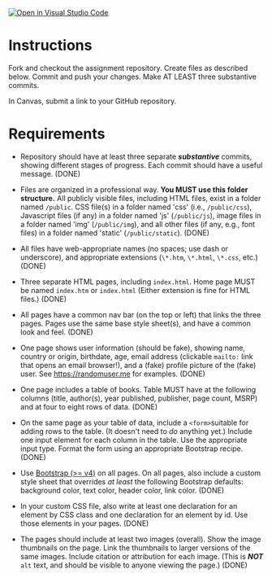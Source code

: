 [![Open in Visual Studio Code](https://classroom.github.com/assets/open-in-vscode-f059dc9a6f8d3a56e377f745f24479a46679e63a5d9fe6f495e02850cd0d8118.svg)](https://classroom.github.com/online_ide?assignment_repo_id=5494398&assignment_repo_type=AssignmentRepo)

# Instructions
Fork and checkout the assignment repository. Create files as described below. Commit and push your changes. Make AT LEAST three substantive commits.

In Canvas, submit a link to your GitHub repository.

# Requirements
* Repository should have at least three separate _**substantive**_ commits, showing different stages of progress. Each commit should have a useful message. (DONE)

* Files are organized in a professional way. **You MUST use this folder structure.** All publicly visible files, including HTML files, exist in a folder named `/public`. CSS file(s) in a folder named 'css' (i.e., `/public/css`), Javascript files (if any) in a folder named 'js' (`/public/js`), image files in a folder named 'img' (`/public/img`), and all other files (if any, e.g., font files) in a folder named 'static' (`/public/static`). (DONE)

* All files have web-appropriate names (no spaces; use dash or underscore), and appropriate extensions (`\*.htm`, `\*.html`, `\*.css`, etc.) (DONE)

* Three separate HTML pages, including `index.html`. Home page MUST be named `index.htm` or `index.html` (Either extension is fine for HTML files.) (DONE)

* All pages have a common nav bar (on the top or left) that links the three pages. Pages use the same base style sheet(s), and have a common look and feel. (DONE)

* One page shows user information (should be fake), showing name, country or origin, birthdate, age, email address (clickable `mailto:` link that opens an email browser!), and a (fake) profile picture of the (fake) user. See https://randomuser.me for examples. (DONE)

* One page includes a table of books. Table MUST have at the following columns (title, author(s), year published, publisher, page count, MSRP) and at four to eight rows of data. (DONE)

* On the same page as your table of data, include a `<form>`suitable for adding rows to the table. (It doesn't need to *do* anything yet.) Include one input element for each column in the table. Use the appropriate input type. Format the form using an appropriate Bootstrap recipe. (DONE)

* Use [Bootstrap (>= v4)][bootstrap] on all pages. On all pages, also include a custom style sheet that overrides *at least* the following Bootstrap defaults: background color, text color, header color, link color. (DONE)

* In your custom CSS file, also write at least one declaration for an element by CSS class and one declaration for an element by id. Use those elements in your pages. (DONE)

* The pages should include at least two images (overall). Show the image thumbnails on the page. Link the thumbnails to larger versions of the same images. Include citation or attribution for each image. (This is _**NOT**_ `alt` text, and should be visible to anyone viewing the page.) (DONE)

[bootstrap]:https://getbootstrap.com/docs/4.5/getting-started/introduction/
